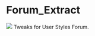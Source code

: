 # Forum_Extract
<img src="https://github.com/srazzano/Images/blob/master/extract.png"/>
Tweaks for User Styles Forum.
